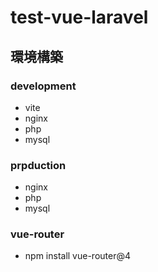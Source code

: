 # test-vue-laravel

## 環境構築

### development

- vite
- nginx
- php
- mysql

### prpduction

- nginx
- php
- mysql

### vue-router

- npm install vue-router@4

